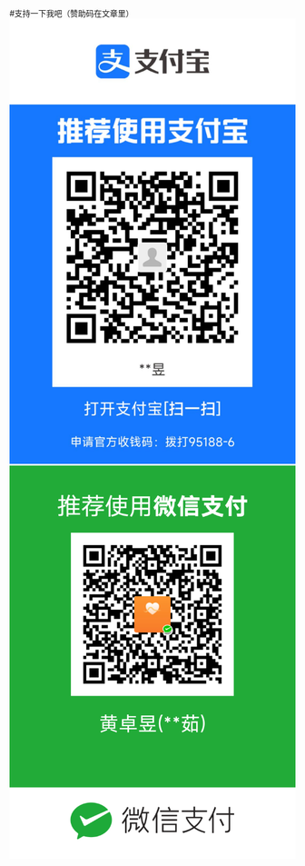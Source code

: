#支持一下我吧（赞助码在文章里）
![支付宝](https://raw.githubusercontent.com/huangzhuoyuchina/blog/master/images/1656672315716.jpg)
![微信](https://raw.githubusercontent.com/huangzhuoyuchina/blog/master/images/1656769248050.png)
